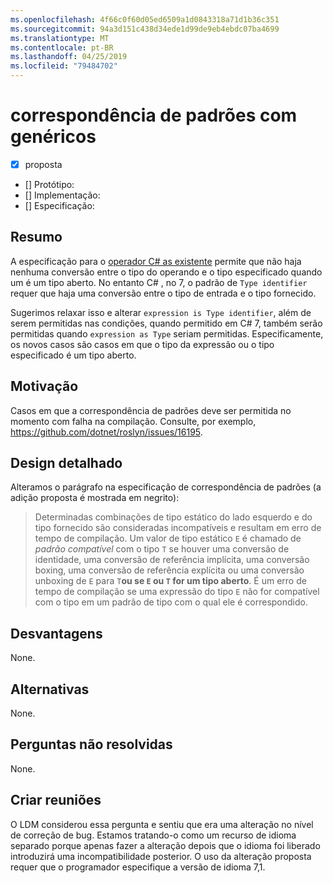 ```yaml
---
ms.openlocfilehash: 4f66c0f60d05ed6509a1d0843318a71d1b36c351
ms.sourcegitcommit: 94a3d151c438d34ede1d99de9eb4ebdc07ba4699
ms.translationtype: MT
ms.contentlocale: pt-BR
ms.lasthandoff: 04/25/2019
ms.locfileid: "79484702"
---
```

# <a name="pattern-matching-with-generics"></a>correspondência de padrões com genéricos

* [x] proposta
* [] Protótipo:
* [] Implementação:
* [] Especificação:

## <a name="summary"></a>Resumo
[summary]: #summary

A especificação para o [operador C# as existente](../../spec/expressions.md#the-as-operator) permite que não haja nenhuma conversão entre o tipo do operando e o tipo especificado quando um é um tipo aberto. No entanto C# , no 7, o padrão de `Type identifier` requer que haja uma conversão entre o tipo de entrada e o tipo fornecido.

Sugerimos relaxar isso e alterar `expression is Type identifier`, além de serem permitidas nas condições, quando permitido em C# 7, também serão permitidas quando `expression as Type` seriam permitidas. Especificamente, os novos casos são casos em que o tipo da expressão ou o tipo especificado é um tipo aberto. 

## <a name="motivation"></a>Motivação
[motivation]: #motivation

Casos em que a correspondência de padrões deve ser permitida no momento com falha na compilação. Consulte, por exemplo, https://github.com/dotnet/roslyn/issues/16195.

## <a name="detailed-design"></a>Design detalhado
[design]: #detailed-design

Alteramos o parágrafo na especificação de correspondência de padrões (a adição proposta é mostrada em negrito):

> Determinadas combinações de tipo estático do lado esquerdo e do tipo fornecido são consideradas incompatíveis e resultam em erro de tempo de compilação. Um valor de tipo estático `E` é chamado de *padrão compatível* com o tipo `T` se houver uma conversão de identidade, uma conversão de referência implícita, uma conversão boxing, uma conversão de referência explícita ou uma conversão unboxing de `E` para `T`**ou se `E` ou `T` for um tipo aberto**. É um erro de tempo de compilação se uma expressão do tipo `E` não for compatível com o tipo em um padrão de tipo com o qual ele é correspondido.

## <a name="drawbacks"></a>Desvantagens
[drawbacks]: #drawbacks

None.

## <a name="alternatives"></a>Alternativas
[alternatives]: #alternatives

None.

## <a name="unresolved-questions"></a>Perguntas não resolvidas
[unresolved]: #unresolved-questions

None.

## <a name="design-meetings"></a>Criar reuniões

O LDM considerou essa pergunta e sentiu que era uma alteração no nível de correção de bug. Estamos tratando-o como um recurso de idioma separado porque apenas fazer a alteração depois que o idioma foi liberado introduzirá uma incompatibilidade posterior. O uso da alteração proposta requer que o programador especifique a versão de idioma 7,1.
